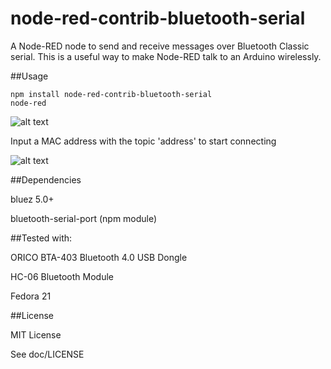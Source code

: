 # node-red-contrib-bluetooth-serial
A Node-RED node to send and receive messages over Bluetooth Classic serial. This is a useful way to make Node-RED talk to an Arduino wirelessly.

##Usage

```
npm install node-red-contrib-bluetooth-serial
node-red
```

![alt text](https://github.com/banada/node-red-contrib-bluetooth-serial/doc/screenshot1.png)

Input a MAC address with the topic 'address' to start connecting

![alt text](https://github.com/banada/node-red-contrib-bluetooth-serial/doc/screenshot2.png)

##Dependencies

bluez 5.0+

bluetooth-serial-port (npm module)

##Tested with:

ORICO BTA-403 Bluetooth 4.0 USB Dongle

HC-06 Bluetooth Module

Fedora 21

##License

MIT License

See doc/LICENSE
